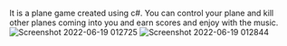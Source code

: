It is a plane game created using c#. You can control your plane and kill other planes coming into you and earn scores and enjoy with the music.
![Screenshot 2022-06-19 012725](https://user-images.githubusercontent.com/90118321/174458922-b3752763-9ad1-42f0-a45b-35273a9d5c07.jpg)
![Screenshot 2022-06-19 012844](https://user-images.githubusercontent.com/90118321/174458933-9b090162-32df-40c7-af6a-a9ab2968054d.jpg)
